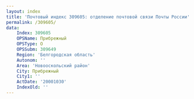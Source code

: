 ```yaml
---
layout: index
title: 'Почтовый индекс 309605: отделение почтовой связи Почты России'
permalink: /309605/
data:
    Index: 309605
    OPSName: Прибрежный
    OPSType: О
    OPSSubm: 309649
    Region: 'Белгородская область'
    Autonom: ''
    Area: 'Новооскольский район'
    City: Прибрежный
    City1: ''
    ActDate: '20001030'
    IndexOld: ''
---
```

